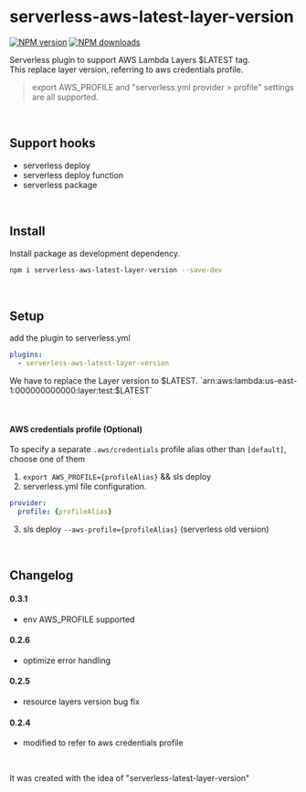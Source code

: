 # serverless-aws-latest-layer-version

[![NPM version](https://img.shields.io/npm/v/serverless-aws-latest-layer-version.svg)](https://www.npmjs.com/package/serverless-aws-latest-layer-version)
[![NPM downloads](https://img.shields.io/npm/dm/serverless-aws-latest-layer-version.svg)](https://www.npmjs.com/package/serverless-aws-latest-layer-version)

Serverless plugin to support AWS Lambda Layers $LATEST tag.   
This replace layer version, referring to aws credentials profile.      
> export AWS_PROFILE and "serverless.yml provider > profile" settings are all supported.

&nbsp;

## Support hooks
- serverless deploy
- serverless deploy function
- serverless package

&nbsp;

## Install

Install package as development dependency.

```bash
npm i serverless-aws-latest-layer-version --save-dev
```

&nbsp;

## Setup
add the plugin to serverless.yml

```yaml
plugins:
  - serverless-aws-latest-layer-version
```

We have to replace the Layer version to $LATEST.   
`arn:aws:lambda:us-east-1:000000000000:layer:test:$LATEST`

&nbsp;

#### AWS credentials profile (Optional)
To specify a separate `.aws/credentials` profile alias other than `[default]`, choose one of them   
1. `export AWS_PROFILE={profileAlias}` && sls deploy 
2. serverless.yml file configuration. 
```yaml
provider:
  profile: {profileAlias}
```
3. sls deploy `--aws-profile={profileAlias}`
(serverless old version)

&nbsp;

## Changelog

#### 0.3.1
- env AWS_PROFILE supported

#### 0.2.6
- optimize error handling

#### 0.2.5
- resource layers version bug fix

#### 0.2.4
- modified to refer to aws credentials profile

&nbsp;
&nbsp;
&nbsp;

It was created with the idea of "serverless-latest-layer-version"   

